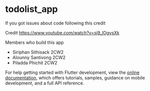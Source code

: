 # todolist_app

If you got issues about code following this credit

Credit 
https://www.youtube.com/watch?v=sj9_lOgysXk

Members who build this app
- Siriphan Sithisack 2CW2
- Alounny Santivong 2CW2
- Piladda Phichit 2CW2

For help getting started with Flutter development, view the
[online documentation](https://docs.flutter.dev/), which offers tutorials,
samples, guidance on mobile development, and a full API reference.
